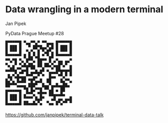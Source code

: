 # Data wrangling in a modern terminal

Jan Pipek

PyData Prague Meetup #28

```
█▀▀▀▀▀█ ▀▄▄▀▀▄▀ ▀▀▄▄▄ █▀▀▀▀▀█
█ ███ █   ▀ ██▀█▄▄▀▄█ █ ███ █
█ ▀▀▀ █  ▀▄▀▄ █ ▀▄█▀▄ █ ▀▀▀ █
▀▀▀▀▀▀▀ █ █▄▀▄█ ▀ ▀▄█ ▀▀▀▀▀▀▀
▀▀▄▀█ ▀▄ █▀▀▄ ██▀▀ █ ▄▀▄▄ ▄▄▀
▀▄ ▄▀ ▀▄█▄██▄ ██ ██▄▀▄▄█▀▄▀ ▄
▄▄██▄▀▀▄▄█ ▀▀▄ ▄█ ▄ ▀ ██▄▄▄▄█
 ▄ ▄▀▄▀▀ █▄█▀▀█▀▄  █▀▀▀▄█ █ █
▄▀█ ▀█▀██ ▄▄█▀ ▄  ▄█▀▀  ▄▀▄▄
██▄█▄▀▀▀▀ ▄█▄█▀▀▄ ▀█  ▄ ▀█▄ ▀
▀▀   ▀▀▀█▄▀█▀▄▄▄▀██ █▀▀▀██▀▀
█▀▀▀▀▀█  █▄█▀ ▄█▄▄ ██ ▀ █▀
█ ███ █ █▄▄▄▀▄ █▄  ▀▀█▀▀▀▀  ▄
█ ▀▀▀ █ ▄▄  ▄▀█▀  ▄ ▀▀▄█▀▄█▀█
▀▀▀▀▀▀▀ ▀▀▀▀▀▀ ▀   ▀▀ ▀ ▀
```

https://github.com/janpipek/terminal-data-talk
